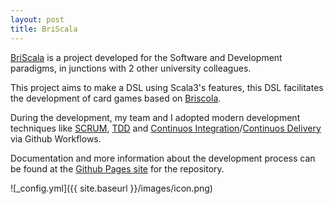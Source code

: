 ```yaml
---
layout: post
title: BriScala
---
```


[BriScala](https://github.com/Agostax0/PPS-24-Briscala) is a project developed for the Software and Development paradigms, in junctions with 2 other university colleagues.

This project aims to make a DSL using Scala3's features, this DSL facilitates the development of card games based on [Briscola](https://en.wikipedia.org/wiki/Briscola).


During the development, my team and I adopted modern development techniques like [SCRUM](https://www.scrum.org/learning-series/what-is-scrum/), [TDD](https://en.wikipedia.org/wiki/Test-driven_development) and [Continuos Integration](https://en.wikipedia.org/wiki/Continuous_integration)/[Continuos Delivery](en.wikipedia.org/wiki/Continuous_delivery) via Github Workflows.

Documentation and more information about the development process can be found at the [Github Pages site](https://agostax0.github.io/PPS-24-Briscala) for the repository.

![_config.yml]({{ site.baseurl }}/images/icon.png)

